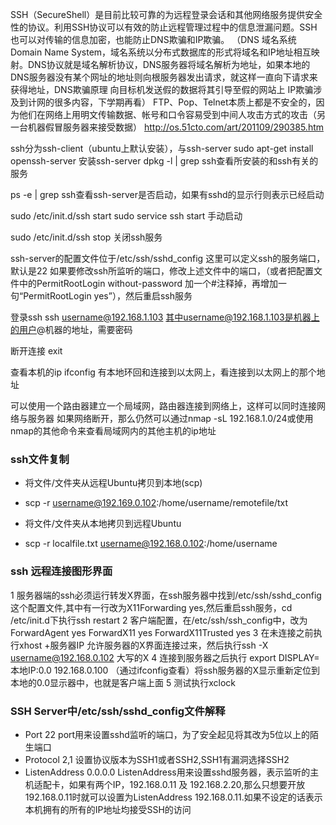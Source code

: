 SSH（SecureShell）是目前比较可靠的为远程登录会话和其他网络服务提供安全性的协议。利用SSH协议可以有效的防止远程管理过程中的信息泄漏问题。SSH也可以对传输的信息加密，也能防止DNS欺骗和IP欺骗。
（DNS 域名系统 Domain Name System，域名系统以分布式数据库的形式将域名和IP地址相互映射。DNS协议就是域名解析协议，DNS服务器将域名解析为地址，如果本地的DNS服务器没有某个网址的地址则向根服务器发出请求，就这样一直向下请求来获得地址，DNS欺骗原理 向目标机发送假的数据将其引导至假的网站上
IP欺骗涉及到计网的很多内容，下学期再看）
FTP、Pop、Telnet本质上都是不安全的，因为他们在网络上用明文传输数据、帐号和口令容易受到中间人攻击方式的攻击（另一台机器假冒服务器来接受数据）
http://os.51cto.com/art/201109/290385.htm



ssh分为ssh-client（ubuntu上默认安装），与ssh-server
sudo apt-get install openssh-server 安装ssh-server
dpkg -l | grep ssh查看所安装的和ssh有关的服务

ps -e | grep ssh查看ssh-server是否启动，如果有sshd的显示行则表示已经启动


sudo /etc/init.d/ssh start    sudo service ssh start 手动启动

sudo /etc/init.d/ssh stop 关闭ssh服务

ssh-server的配置文件位于/etc/ssh/sshd_config 这里可以定义ssh的服务端口，默认是22
如果要修改ssh所监听的端口，修改上述文件中的端口，（或者把配置文件中的PermitRootLogin without-password 加一个#注释掉，再增加一句“PermitRootLogin yes”），然后重启ssh服务

登录ssh ssh username@192.168.1.103 其中username@192.168.1.103是机器上的用户@机器的地址，需要密码

断开连接  exit

查看本机的ip ifconfig 有本地环回和连接到以太网上，看连接到以太网上的那个地址

可以使用一个路由器建立一个局域网，路由器连接到网络上，这样可以同时连接网络与服务器
如果网络断开，那么仍然可以通过nmap -sL 192.168.1.0/24或使用nmap的其他命令来查看局域网内的其他主机的ip地址

### ssh文件复制
 - 将文件/文件夹从远程Ubuntu拷贝到本地(scp)
 - scp -r username@192.169.0.102:/home/username/remotefile/txt

 - 将文件/文件夹从本地拷贝到远程Ubuntu
 - scp -r localfile.txt username@192.168.0.102:/home/username

### ssh 远程连接图形界面
1 服务器端的ssh必须运行转发X界面，在ssh服务器中找到/etc/ssh/sshd_config这个配置文件,其中有一行改为X11Forwarding yes,然后重启ssh服务，cd /etc/init.d下执行ssh restart
2 客户端配置，在/etc/ssh/ssh_config中，改为ForwardAgent yes   ForwardX11 yes    ForwardX11Trusted yes
3 在未连接之前执行xhost +服务器IP 允许服务器的X界面连接过来，然后执行ssh -X username@192.168.0.102 大写的X
4 连接到服务器之后执行 export DISPLAY=本地IP:0.0 192.168.0.100 （通过ifconfig查看）将ssh服务器的X显示重新定位到本地的0.0显示器中，也就是客户端上面
5 测试执行xclock

### SSH Server中/etc/ssh/sshd_config文件解释
 - Port 22 port用来设置sshd监听的端口，为了安全起见将其改为5位以上的陌生端口
 - Protocol 2,1 设置协议版本为SSH1或者SSH2,SSH1有漏洞选择SSH2
 - ListenAddress 0.0.0.0 ListenAddress用来设置sshd服务器，表示监听的主机适配卡，如果有两个IP，192.168.0.11 及 192.168.2.20,那么只想要开放192.168.0.11时就可以设置为ListenAddress 192.168.0.11.如果不设定的话表示本机拥有的所有的IP地址均接受SSH的访问
